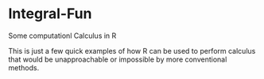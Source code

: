 # Integral-Fun
Some computationl Calculus in R   

This is just a few quick examples of how R can be used to perform calculus that 
would be unapproachable or impossible by more conventional methods. 
